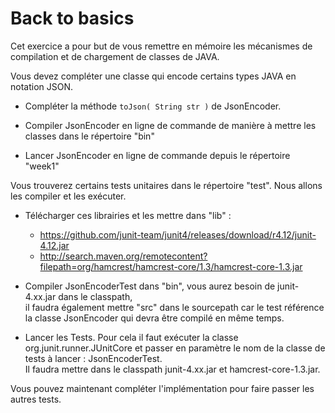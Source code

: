 
# Back to basics

Cet exercice a pour but de vous remettre en mémoire les mécanismes de compilation et de chargement de classes de JAVA.

Vous devez compléter une classe qui encode certains types JAVA en notation JSON.

* Compléter la méthode `toJson( String str )` de JsonEncoder.

* Compiler JsonEncoder en ligne de commande de manière à mettre les classes dans le répertoire "bin"

* Lancer JsonEncoder en ligne de commande depuis le répertoire "week1"

Vous trouverez certains tests unitaires dans le répertoire "test". Nous allons les compiler et les exécuter.

* Télécharger ces librairies et les mettre dans "lib" :
  * https://github.com/junit-team/junit4/releases/download/r4.12/junit-4.12.jar
  * http://search.maven.org/remotecontent?filepath=org/hamcrest/hamcrest-core/1.3/hamcrest-core-1.3.jar

* Compiler JsonEncoderTest dans "bin", vous aurez besoin de junit-4.xx.jar dans le classpath,  
il faudra également mettre "src" dans le sourcepath car le test référence la classe JsonEncoder qui devra
être compilé en même temps.

* Lancer les Tests. Pour cela il faut exécuter la classe org.junit.runner.JUnitCore et passer en paramètre
le nom de la classe de tests à lancer : JsonEncoderTest.  
Il faudra mettre dans le classpath junit-4.xx.jar et hamcrest-core-1.3.jar.

Vous pouvez maintenant compléter l'implémentation pour faire passer les autres tests.

